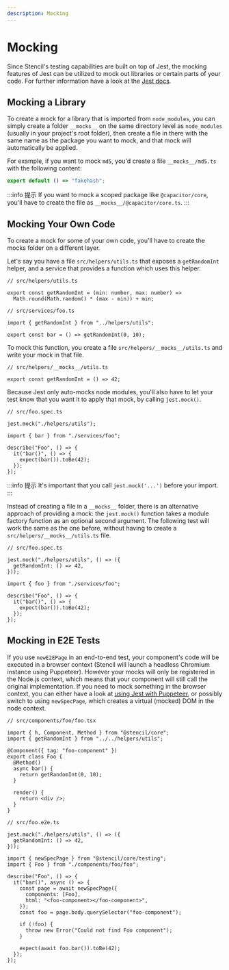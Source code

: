 ```yaml
---
description: Mocking
---
```


# Mocking

Since Stencil's testing capabilities are built on top of Jest, the mocking features of Jest can be utilized to mock out libraries or certain parts of your code. For further information have a look at the [Jest docs](https://jestjs.io/docs/en/manual-mocks).

## Mocking a Library

To create a mock for a library that is imported from `node_modules`, you can simply create a folder `__mocks__` on the same directory level as `node_modules` (usually in your project's root folder), then create a file in there with the same name as the package you want to mock, and that mock will automatically be applied.

For example, if you want to mock `md5`, you'd create a file `__mocks__/md5.ts` with the following content:

```ts
export default () => "fakehash";
```

:::info 提示
If you want to mock a scoped package like `@capacitor/core`, you'll have to create the file as `__mocks__/@capacitor/core.ts`.
:::

## Mocking Your Own Code

To create a mock for some of your own code, you'll have to create the mocks folder on a different layer.

Let's say you have a file `src/helpers/utils.ts` that exposes a `getRandomInt` helper, and a service that provides a function which uses this helper.

```tsx
// src/helpers/utils.ts

export const getRandomInt = (min: number, max: number) =>
  Math.round(Math.random() * (max - min)) + min;
```

```tsx
// src/services/foo.ts

import { getRandomInt } from "../helpers/utils";

export const bar = () => getRandomInt(0, 10);
```

To mock this function, you create a file `src/helpers/__mocks__/utils.ts` and write your mock in that file.

```tsx
// src/helpers/__mocks__/utils.ts

export const getRandomInt = () => 42;
```

Because Jest only auto-mocks node modules, you'll also have to let your test know that you want it to apply that mock, by calling `jest.mock()`.

```tsx
// src/foo.spec.ts

jest.mock("./helpers/utils");

import { bar } from "./services/foo";

describe("Foo", () => {
  it("bar()", () => {
    expect(bar()).toBe(42);
  });
});
```

:::info 提示
It's important that you call `jest.mock('...')` before your import.
:::

Instead of creating a file in a `__mocks__` folder, there is an alternative approach of providing a mock: the `jest.mock()` function takes a module factory function as an optional second argument. The following test will work the same as the one before, without having to create a `src/helpers/__mocks__/utils.ts` file.

```tsx
// src/foo.spec.ts

jest.mock("./helpers/utils", () => ({
  getRandomInt: () => 42,
}));

import { foo } from "./services/foo";

describe("Foo", () => {
  it("bar()", () => {
    expect(bar()).toBe(42);
  });
});
```

## Mocking in E2E Tests

If you use `newE2EPage` in an end-to-end test, your component's code will be executed in a browser context (Stencil will launch a headless Chromium instance using Puppeteer). However your mocks will only be registered in the Node.js context, which means that your component will still call the original implementation. If you need to mock something in the browser context, you can either have a look at [using Jest with Puppeteer](https://jestjs.io/docs/en/puppeteer), or possibly switch to using `newSpecPage`, which creates a virtual (mocked) DOM in the node context.

```tsx
// src/components/foo/foo.tsx

import { h, Component, Method } from "@stencil/core";
import { getRandomInt } from "../../helpers/utils";

@Component({ tag: "foo-component" })
export class Foo {
  @Method()
  async bar() {
    return getRandomInt(0, 10);
  }

  render() {
    return <div />;
  }
}
```

```tsx
// src/foo.e2e.ts

jest.mock("./helpers/utils", () => ({
  getRandomInt: () => 42,
}));

import { newSpecPage } from "@stencil/core/testing";
import { Foo } from "./components/foo/foo";

describe("Foo", () => {
  it("bar()", async () => {
    const page = await newSpecPage({
      components: [Foo],
      html: "<foo-component></foo-component>",
    });
    const foo = page.body.querySelector("foo-component");

    if (!foo) {
      throw new Error("Could not find Foo component");
    }

    expect(await foo.bar()).toBe(42);
  });
});
```
